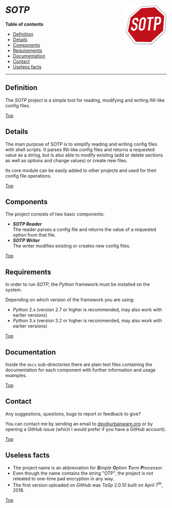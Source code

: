 # *SOTP* <img src="sotp.png" alt="SOTP logo" height="128px" width="128px" align="right"/>

**Table of contents**
*   [Definition](#definition)
*   [Details](#details)
*   [Components](#components)
*   [Requirements](#requirements)
*   [Documentation](#documentation)
*   [Contact](#contact)
*   [Useless facts](#useless-facts)

----

## Definition

The *SOTP* project is a simple tool for reading, modifying and writing *INI*-like config files.

[Top](#sotp)

## Details

The main purpose of SOTP is to simplify reading and writing config files with shell scripts. It parses INI-like config files and returns a requested value as a string, but is also able to modify existing (add or delete sections as well as options and change values) or create new files.

Its core module can be easily added to other projects and used for their config file operations.

[Top](#sotp)

## Components

The project consists of two basic components:

*   ***SOTP Reader***<br>The reader parses a config file and returns the value of a requested option from that file.
*   ***SOTP Writer***<br>The writer modifies existing or creates new config files.

[Top](#sotp)

## Requirements

In order to run *SOTP*, the *Python* framework must be installed on the system.

Depending on which version of the framework you are using:

*   *Python* 2.x (version 2.7 or higher is recommended, may also work with earlier versions)
*   *Python* 3.x (version 3.2 or higher is recommended, may also work with earlier versions)

[Top](#sotp)

## Documentation

Inside the `docs` sub-directories there are plain text files containing the documentation for each component with further information and usage examples.

[Top](#sotp)

## Contact

Any suggestions, questions, bugs to report or feedback to give?

You can contact me by sending an email to [dev@urbanware.org](mailto:dev@urbanware.org) or by opening a *GitHub* issue (which I would prefer if you have a *GitHub* account).

[Top](#sotp)

## Useless facts

*   The project name is an abbreviation for ***S****imple* ***O****ption* ***T**erm* ***P**rocessor*.
*   Even though the name contains the string "OTP", the project is not releated to one-time pad encryption in any way.
*   The first version uploaded on *GitHub* was *TaSp* 2.0.10 built on April 7<sup>th</sup>, 2018.

[Top](#sotp)
